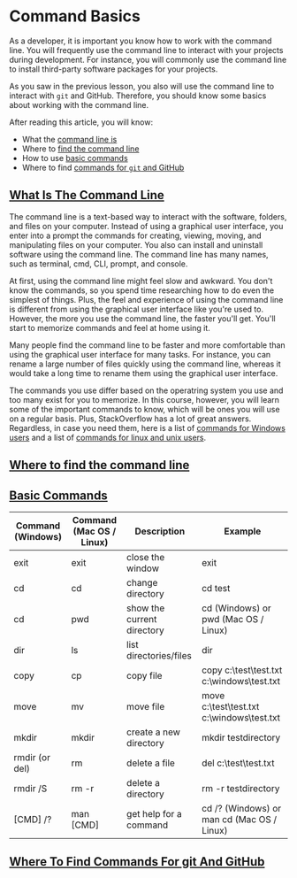 # Command Basics

As a developer, it is important you know how to work with the command line. You will frequently use the command line to interact with your projects during development. For instance, you will commonly use the command line to install third-party software packages for your projects. 

As you saw in the previous lesson, you also will use the command line to interact with `git` and GitHub. Therefore, you should know some basics about working with the command line.

After reading this article, you will know:   

- What the [command line is](#what-is-the-command-line)  
- Where to [find the command line](#where-to-find-the-command-line)  
- How to use [basic commands](#basic-commands)
- Where to find [commands for `git` and GitHub](#where-to-find-commands-for-git-and-github)   

## [What Is The Command Line](#what-is-the-command-line)  

The command line is a text-based way to interact with the software, folders, and files on your computer. Instead of using a graphical user interface, you enter into a prompt the commands for creating, viewing, moving, and manipulating files on your computer. You also can install and uninstall software using the command line. The command line has many names, such as terminal, cmd, CLI, prompt, and console.  

At first, using the command line might feel slow and awkward. You don't know the commands, so you spend time researching how to do even the simplest of things. Plus, the feel and experience of using the command line is different from using the graphical user interface like you're used to. However, the more you use the command line, the faster you'll get. You'll start to memorize commands and feel at home using it. 

Many people find the command line to be faster and more comfortable than using the graphical user interface for many tasks. For instance, you can rename a large number of files quickly using the command line, whereas it would take a long time to rename them using the graphical user interface.  

The commands you use differ based on the operatring system you use and too many exist for you to memorize. In this course, however, you will learn some of the important commands to know, which will be ones you will use on a regular basis. Plus, StackOverflow has a lot of great answers. Regardless, in case you need them, here is a list of [commands for Windows users](https://www.computerhope.com/msdos.htm) and a list of [commands for linux and unix users](https://www.computerhope.com/unix.htm).  

## [Where to find the command line](#where-to-find-the-command-line)  


## [Basic Commands](#basic-commands)  
 
| Command (Windows)  | Command (Mac OS / Linux) | Description |	Example |
| ------------- | ------------- | ------------- | ------------- |
| exit  | exit  | close the window              | exit |			
| cd	| cd	| change directory              | cd test | 
| cd	| pwd	| show the current directory	| cd (Windows) or pwd (Mac OS / Linux) | 
| dir	| ls	| list directories/files	| dir | 
| copy	| cp	| copy file	                | copy c:\test\test.txt c:\windows\test.txt | 
| move	| mv	| move file	                | move c:\test\test.txt c:\windows\test.txt | 
| mkdir	| mkdir	| create a new directory        | 	mkdir testdirectory | 
| rmdir (or del)| 	rm	                | delete a file	| del c:\test\test.txt | 
| rmdir /S	| rm -r	      | delete a directory	| rm -r testdirectory | 
| [CMD] /?	| man [CMD]   | get help for a command	| cd /? (Windows) or man cd (Mac OS / Linux) | 

## [Where To Find Commands For git And GitHub](#where-to-find-commands-for-git-and-github)  

